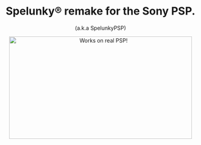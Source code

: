 
<h1 align="center"> Spelunky® remake for the Sony PSP. </h1><p align="center">(a.k.a SpelunkyPSP)</p>

<p align="center">
<img src="https://github.com/dbeef/spelunky-psp/blob/master/readme/spelunkypsp.gif" alt="Works on real PSP!"
 width="480" height="270">

